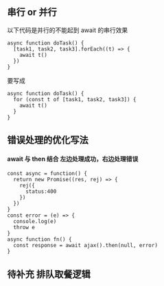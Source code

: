 ## 串行 or 并行

以下代码是并行的不能起到 await 的串行效果

```
async function doTask() {
  [task1, task2, task3].forEach((t) => {
    await t()
  })
}
```

要写成

```
async function doTask() {
  for (const t of [task1, task2, task3]) {
    await t()
  }
}
```

## 错误处理的优化写法

#### await 与 then 结合 左边处理成功，右边处理错误

```
const async = function() {
  return new Promise((res, rej) => {
    rej({
      status:400
    })
  })
}
const error = (e) => {
  console.log(e)
  throw e
}
async function fn() {
  const response = await ajax().then(null, error)
}
```

## 待补充 排队取餐逻辑
